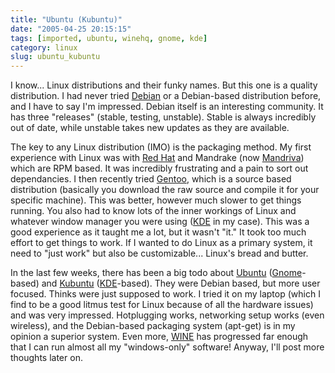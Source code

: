 ```yaml
---
title: "Ubuntu (Kubuntu)"
date: "2005-04-25 20:15:15"
tags: [imported, ubuntu, winehq, gnome, kde]
category: linux
slug: ubuntu_kubuntu
---
```

	
I know... Linux distributions and their funky names.  But this one is a quality distribution.  I had never tried <a href="http://www.debian.org">Debian</a> or a Debian-based distribution before, and I have to say I'm impressed.  Debian itself is an interesting community.  It has three "releases" (stable, testing, unstable).  Stable is always incredibly out of date, while unstable takes new updates as they are available.

The key to any Linux distribution (IMO) is the packaging method.  My first experience with Linux was with <a href="http://fedora.redhat.com">Red Hat</a> and Mandrake (now <a href="http://www.mandriva.com">Mandriva</a>) which are RPM based.  It was incredibly frustrating and a pain to sort out dependancies.  I then recently tried <a href="http://www.gentoo.org">Gentoo</a>, which is a source based distribution (basically you download the raw source and compile it for your specific machine).  This was better, however much slower to get things running.  You also had to know lots of the inner workings of Linux and whatever window manager you were using (<a href="http://www.kde.org">KDE</a> in my case).  This was a good experience as it taught me a lot, but it wasn't "it."  It took too much effort to get things to work.  If I wanted to do Linux as a primary system, it need to "just work" but also be customizable... Linux's bread and butter.

In the last few weeks, there has been a big todo about <a href="http://www.ubuntulinux.org">Ubuntu</a> (<a href="http://www.gnome.org">Gnome</a>-based) and <a href="http://www.kubuntu.org">Kubuntu</a> (<a href="http://www.kde.org">KDE</a>-based).  They were Debian based, but more user focused.  Thinks were just supposed to work.  I tried it on my laptop (which I find to be a good litmus test for Linux because of all the hardware issues) and was very impressed.  Hotplugging works, networking setup works (even wireless), and the Debian-based packaging system (apt-get) is in my opinion a superior system.  Even more, <a href="http://www.winehq.org">WINE</a> has progressed far enough that I can run almost all my "windows-only" software!  Anyway, I'll post more thoughts later on.
